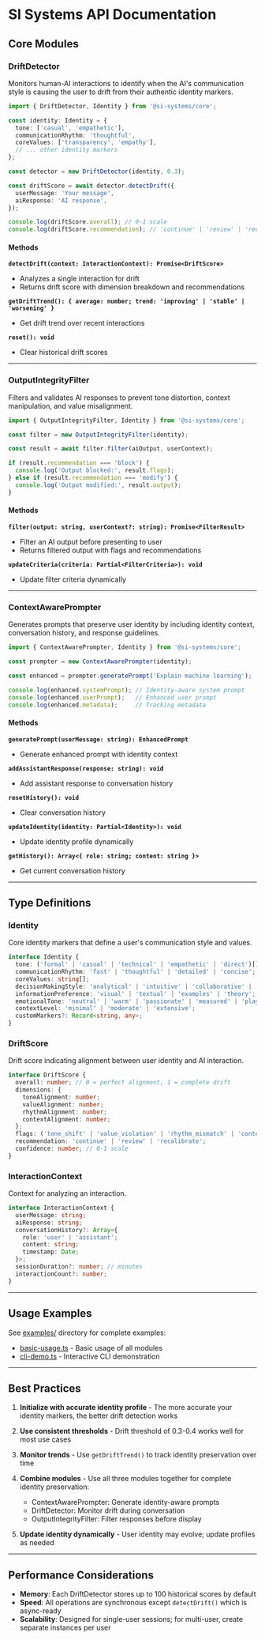 # SI Systems API Documentation

## Core Modules

### DriftDetector

Monitors human-AI interactions to identify when the AI's communication style is causing the user to drift from their authentic identity markers.

```typescript
import { DriftDetector, Identity } from '@si-systems/core';

const identity: Identity = {
  tone: ['casual', 'empathetic'],
  communicationRhythm: 'thoughtful',
  coreValues: ['transparency', 'empathy'],
  // ... other identity markers
};

const detector = new DriftDetector(identity, 0.3);

const driftScore = await detector.detectDrift({
  userMessage: 'Your message',
  aiResponse: 'AI response',
});

console.log(driftScore.overall); // 0-1 scale
console.log(driftScore.recommendation); // 'continue' | 'review' | 'recalibrate'
```

#### Methods

**`detectDrift(context: InteractionContext): Promise<DriftScore>`**
- Analyzes a single interaction for drift
- Returns drift score with dimension breakdown and recommendations

**`getDriftTrend(): { average: number; trend: 'improving' | 'stable' | 'worsening' }`**
- Get drift trend over recent interactions

**`reset(): void`**
- Clear historical drift scores

---

### OutputIntegrityFilter

Filters and validates AI responses to prevent tone distortion, context manipulation, and value misalignment.

```typescript
import { OutputIntegrityFilter, Identity } from '@si-systems/core';

const filter = new OutputIntegrityFilter(identity);

const result = await filter.filter(aiOutput, userContext);

if (result.recommendation === 'block') {
  console.log('Output blocked:', result.flags);
} else if (result.recommendation === 'modify') {
  console.log('Output modified:', result.output);
}
```

#### Methods

**`filter(output: string, userContext?: string): Promise<FilterResult>`**
- Filter an AI output before presenting to user
- Returns filtered output with flags and recommendations

**`updateCriteria(criteria: Partial<FilterCriteria>): void`**
- Update filter criteria dynamically

---

### ContextAwarePrompter

Generates prompts that preserve user identity by including identity context, conversation history, and response guidelines.

```typescript
import { ContextAwarePrompter, Identity } from '@si-systems/core';

const prompter = new ContextAwarePrompter(identity);

const enhanced = prompter.generatePrompt('Explain machine learning');

console.log(enhanced.systemPrompt); // Identity-aware system prompt
console.log(enhanced.userPrompt);   // Enhanced user prompt
console.log(enhanced.metadata);     // Tracking metadata
```

#### Methods

**`generatePrompt(userMessage: string): EnhancedPrompt`**
- Generate enhanced prompt with identity context

**`addAssistantResponse(response: string): void`**
- Add assistant response to conversation history

**`resetHistory(): void`**
- Clear conversation history

**`updateIdentity(identity: Partial<Identity>): void`**
- Update identity profile dynamically

**`getHistory(): Array<{ role: string; content: string }>`**
- Get current conversation history

---

## Type Definitions

### Identity

Core identity markers that define a user's communication style and values.

```typescript
interface Identity {
  tone: ('formal' | 'casual' | 'technical' | 'empathetic' | 'direct')[];
  communicationRhythm: 'fast' | 'thoughtful' | 'detailed' | 'concise';
  coreValues: string[];
  decisionMakingStyle: 'analytical' | 'intuitive' | 'collaborative' | 'decisive';
  informationPreference: 'visual' | 'textual' | 'examples' | 'theory';
  emotionalTone: 'neutral' | 'warm' | 'passionate' | 'measured' | 'playful';
  contextLevel: 'minimal' | 'moderate' | 'extensive';
  customMarkers?: Record<string, any>;
}
```

### DriftScore

Drift score indicating alignment between user identity and AI interaction.

```typescript
interface DriftScore {
  overall: number; // 0 = perfect alignment, 1 = complete drift
  dimensions: {
    toneAlignment: number;
    valueAlignment: number;
    rhythmAlignment: number;
    contextAlignment: number;
  };
  flags: ('tone_shift' | 'value_violation' | 'rhythm_mismatch' | 'context_overload' | 'identity_erosion' | 'emotional_mismatch')[];
  recommendation: 'continue' | 'review' | 'recalibrate';
  confidence: number; // 0-1 scale
}
```

### InteractionContext

Context for analyzing an interaction.

```typescript
interface InteractionContext {
  userMessage: string;
  aiResponse: string;
  conversationHistory?: Array<{
    role: 'user' | 'assistant';
    content: string;
    timestamp: Date;
  }>;
  sessionDuration?: number; // minutes
  interactionCount?: number;
}
```

---

## Usage Examples

See [examples/](../examples/) directory for complete examples:

- [basic-usage.ts](../examples/basic-usage.ts) - Basic usage of all modules
- [cli-demo.ts](../examples/cli-demo.ts) - Interactive CLI demonstration

---

## Best Practices

1. **Initialize with accurate identity profile** - The more accurate your identity markers, the better drift detection works

2. **Use consistent thresholds** - Drift threshold of 0.3-0.4 works well for most use cases

3. **Monitor trends** - Use `getDriftTrend()` to track identity preservation over time

4. **Combine modules** - Use all three modules together for complete identity preservation:
   - ContextAwarePrompter: Generate identity-aware prompts
   - DriftDetector: Monitor drift during conversation
   - OutputIntegrityFilter: Filter responses before display

5. **Update identity dynamically** - User identity may evolve; update profiles as needed

---

## Performance Considerations

- **Memory**: Each DriftDetector stores up to 100 historical scores by default
- **Speed**: All operations are synchronous except `detectDrift()` which is async-ready
- **Scalability**: Designed for single-user sessions; for multi-user, create separate instances per user
